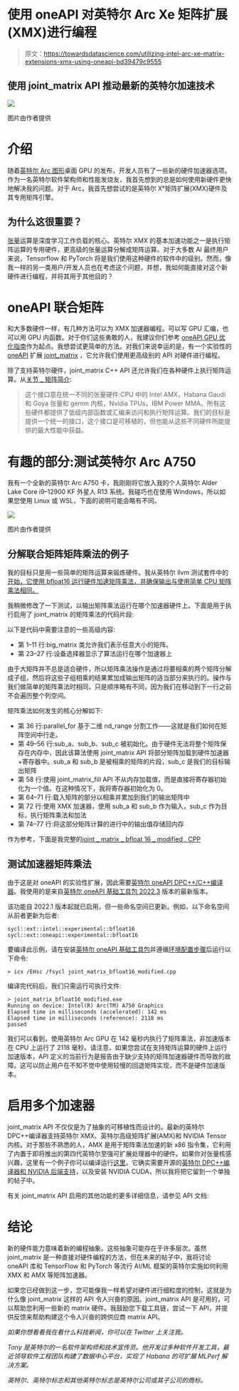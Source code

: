 # 使用 oneAPI 对英特尔 Arc Xe 矩阵扩展(XMX)进行编程

> 原文：<https://towardsdatascience.com/utilizing-intel-arc-xe-matrix-extensions-xmx-using-oneapi-bd39479c9555>

## 使用 joint_matrix API 推动最新的英特尔加速技术

![](img/39569144ffa5a80c168171282b46f42f.png)

图片由作者提供

# 介绍

随着[英特尔 Arc 图形](https://www.intel.com/content/www/us/en/products/details/discrete-gpus/arc.html)桌面 GPU 的发布，开发人员有了一些新的硬件加速器选项。作为一名英特尔软件架构师和性能发烧友，我首先想到的总是如何使用新硬件更快地解决我的问题。对于 Arc，我首先想尝试的是英特尔 Xᵉ矩阵扩展(XMX)硬件及其专用矩阵引擎。

## 为什么这很重要？

[张量](https://www.tensorflow.org/guide/tensor)运算是深度学习工作负载的核心。英特尔 XMX 的基本加速功能之一是执行矩阵运算的专用硬件，更高级的张量运算分解成矩阵运算。对于大多数 AI 最终用户来说，Tensorflow 和 PyTorch 将是我们使用这种硬件的软件中的级别。然而，像我一样的另一类用户/开发人员也在考虑这个问题，并想，我如何能直接对这个新硬件进行编程，并将其用于其他目的？

# oneAPI 联合矩阵

和大多数硬件一样，有几种方法可以为 XMX 加速器编程。可以写 GPU 汇编，也可以用 GPU 内函数。对于你们这些勇敢的人，我建议你们参考 [oneAPI GPU 优化指南](https://www.intel.com/content/www/us/en/develop/documentation/oneapi-gpu-optimization-guide/top.html)作为起点。我想尝试更简单的方法。对我们来说幸运的是，有一个实验性的 [oneAPI](https://www.intel.com/content/www/us/en/developer/tools/oneapi/overview.html) 扩展 [joint_matrix](https://github.com/intel/llvm/blob/sycl/sycl/doc/extensions/experimental/sycl_ext_oneapi_matrix.asciidoc) ，它允许我们使用更高级别的 API 对硬件进行编程。

除了支持英特尔硬件，joint_matrix C++ API 还允许我们在各种硬件上执行矩阵运算。从[关节 _ 矩阵简介](https://github.com/intel/llvm/blob/sycl/sycl/doc/extensions/experimental/sycl_ext_oneapi_matrix.asciidoc#introduction):

> 这个接口意在统一不同的张量硬件:CPU 中的 Intel AMX，Habana Gaudi 和 Goya 张量和 gemm 内核，Nvidia TPUs，IBM Power MMA。所有这些硬件都提供了低级内部函数或汇编来访问和执行矩阵运算。我们的目标是提供一个统一的接口，这个接口是可移植的，但也能从这些不同硬件所能提供的最大性能中获益。

# 有趣的部分:测试英特尔 Arc A750

我有一个全新的英特尔 Arc A750 卡，我刚刚将它放入我的个人英特尔 Alder Lake Core i9–12900 KF 外星人 R13 系统。我碰巧也在使用 Windows，所以如果您使用 Linux 或 WSL，下面的说明可能会略有不同。

![](img/a17747a79614c428d87f942273d82449.png)

图片由作者提供

## 分解联合矩阵矩阵乘法的例子

我的目标只是用一些简单的矩阵运算来锻炼硬件。我从英特尔 llvm 测试套件中的[开始，它使用 bfloat16 运行硬件加速矩阵乘法，并确保输出与使用简单 CPU 矩阵乘法相同。](https://github.com/intel/llvm-test-suite/blob/intel/SYCL/Matrix/joint_matrix_bfloat16.cpp)

我稍微修改了一下测试，以输出矩阵乘法运行在哪个加速器硬件上。下面是用于执行启用了 joint_matrix 的矩阵乘法的代码片段:

以下是代码中需要注意的一些高级内容:

*   第 1–11 行:big_matrix 类允许我们表示任意大小的矩阵。
*   第 23–27 行:设备选择器显示了算法运行在哪个加速器上

由于大矩阵并不总是适合硬件，所以矩阵乘法操作是通过将要相乘的两个矩阵分解成子组，然后将这些子组相乘的结果累加成输出矩阵的适当部分来执行的。操作与我们做简单的矩阵乘法时相同，只是顺序略有不同，因为我们在移动到下一行之前不会遍历整个列空间。

矩阵乘法如何发生的核心分解如下:

*   第 36 行:parallel_for 基于二维 nd_range 分割工作——这就是我们如何在矩阵空间中行走。
*   第 49–56 行:sub_a、sub_b、sub_c 被初始化。由于硬件无法将整个矩阵保存在内存中，因此该算法使用 joint_matrix API 将部分矩阵加载到硬件加速器+寄存器中。sub_a 和 sub_b 是被相乘的矩阵的片段，sub_c 是我们的目标输出矩阵
*   第 58 行:使用 joint_matrix_fill API 不从内存加载值，而是直接将寄存器初始化为一个值。在这种情况下，我将寄存器初始化为 0。
*   第 64–71 行:载入矩阵的部分以相乘并累加到我们的输出矩阵中
*   第 72 行:使用 XMX 加速器，使用 sub_a 和 sub_b 作为输入，sub_c 作为目标，执行矩阵乘法和加法
*   第 74–77 行:将这部分矩阵计算的进行中的输出值存储回内存

作为参考，下面是我完整的[joint _ matrix _ bfloat 16 _ modified . CPP](https://gist.github.com/tonym97/783c8ba9cc29b67370648d9883f8de00)

## 测试加速器矩阵乘法

由于这是对 oneAPI 的实验性扩展，因此需要[英特尔 oneAPI DPC++/C++编译器](https://www.intel.com/content/www/us/en/developer/tools/oneapi/dpc-compiler.html)。我使用的是来自[英特尔 oneAPI 基础工具包 2022.3](https://intel.com/content/www/us/en/developer/articles/news/oneapi-2022-3-available.html) 版本的最新版本。

该功能自 2022.1 版本起就已启用，但一些命名空间已更新。例如，以下命名空间从前者更新为后者:

```
sycl::ext::intel::experimental::bfloat16
sycl::ext::oneapi::experimental::bfloat16
```

要编译此示例，请在安装[英特尔 oneAPI 基础工具包](https://www.intel.com/content/www/us/en/developer/tools/oneapi/base-toolkit.html)并遵循[环境配置步骤](https://www.intel.com/content/www/us/en/develop/documentation/oneapi-programming-guide/top/oneapi-development-environment-setup/use-the-setvars-script-with-windows.html)后运行以下命令:

```
> icx /EHsc /fsycl joint_matrix_bfloat16_modified.cpp
```

编译完代码后，我们只需运行可执行文件:

```
> joint_matrix_bfloat16_modified.exe
Running on device: Intel(R) Arc(TM) A750 Graphics
Elapsed time in milliseconds (accelerated): 142 ms
Elapsed time in milliseconds (reference): 2118 ms
passed
```

我们可以看到，使用英特尔 Arc GPU 在 142 毫秒内执行了矩阵乘法，非加速版本在 CPU 上运行了 2118 毫秒。请注意，如果您尝试在支持矩阵运算的硬件上运行加速版本，API 定义的当前行为是报告由于缺少支持的矩阵加速器硬件而导致的故障。这可以防止用户在不知不觉中使用较慢的回退矩阵实现，而不是硬件加速版本。

# 启用多个加速器

joint_matrix API 不仅仅是为了抽象的可移植性而设计的。最新的英特尔 DPC++编译器支持英特尔 XMX、英特尔高级矩阵扩展(AMX)和 NVIDIA Tensor 内核。对于那些不熟悉的人，AMX 是用于矩阵乘法加速的新 x86 指令集，它利用了内置于即将推出的第四代英特尔至强可扩展处理器中的硬件。如果你对张量核感兴趣，这里有一个例子你可以编译运行[这里](https://github.com/intel/llvm-test-suite/blob/intel/SYCL/Matrix/joint_matrix_tensorcore.cpp)。它确实需要开源的[英特尔 DPC++编译器和 NVIDIA 后端支持](https://intel.github.io/llvm-docs/GetStartedGuide.html)，以及安装 NVIDIA CUDA，所以我将把它留到一个单独的帖子中。

有关 joint_matrix API 启用的其他功能的更多详细信息，请参见 API 文档:

[](https://github.com/intel/llvm/blob/sycl/sycl/doc/extensions/experimental/sycl_ext_oneapi_matrix.asciidoc)  

# 结论

新的硬件能力意味着新的编程抽象。这些抽象可能存在于许多层次。虽然 joint_matrix 是一种直接对硬件编程的方法，但在未来的帖子中，我将讨论 oneAPI 库和 TensorFlow 和 PyTorch 等流行 AI/ML 框架的英特尔实施如何利用 XMX 和 AMX 等矩阵加速器。

如果您已经做到这一步，您可能像我一样希望对硬件进行细粒度的控制，这就是为什么像 joint_matrix 这样的 API 令人兴奋的原因。joint_matrix API 是可用的，可以帮助您利用一些新的 matrix 硬件。我鼓励您下载工具链，尝试一下 API，并提供反馈来帮助构建这个令人兴奋的跨供应商 matrix API。

*如果你想看看我在看什么科技新闻，你可以在 Twitter 上关注我。*

*Tony 是英特尔的一名软件架构师和技术宣传员。他开发过多种软件开发工具，最近领导软件工程团队构建了数据中心平台，实现了 Habana 的可扩展 MLPerf 解决方案。*

*英特尔、英特尔标志和其他英特尔标志是英特尔公司或其子公司的商标。*